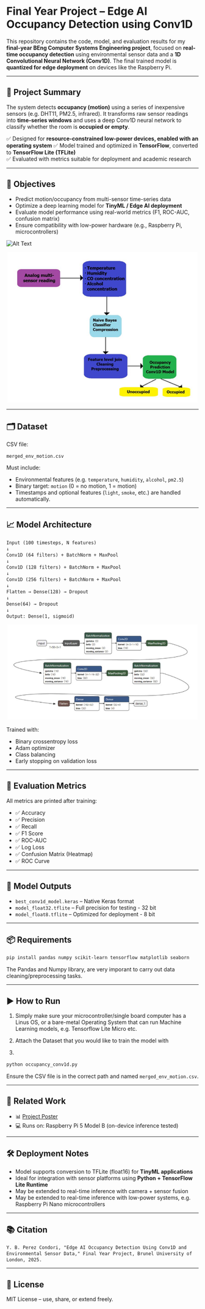 
#  Final Year Project – Edge AI Occupancy Detection using Conv1D

This repository contains the code, model, and evaluation results for my **final-year BEng Computer Systems Engineering project**, focused on **real-time occupancy detection** using environmental sensor data and a **1D Convolutional Neural Network (Conv1D)**. The final trained model is **quantized for edge deployment** on devices like the Raspberry Pi.

---

## 📌 Project Summary

The system detects **occupancy (motion)** using a series of inexpensive sensors (e.g. DHT11, PM2.5, infrared). It transforms raw sensor readings into **time-series windows** and uses a deep Conv1D neural network to classify whether the room is **occupied or empty**.

✅ Designed for **resource-constrained low-power devices, enabled with an operating system**
✅ Model trained and optimized in **TensorFlow**, converted to **TensorFlow Lite (TFLite)**  
✅ Evaluated with metrics suitable for deployment and academic research

---

## 🎯 Objectives

- Predict motion/occupancy from multi-sensor time-series data  
- Optimize a deep learning model for **TinyML / Edge AI deployment**  
- Evaluate model performance using real-world metrics (F1, ROC-AUC, confusion matrix)  
- Ensure compatibility with low-power hardware (e.g., Raspberry Pi, microcontrollers)

![Alt Text]()

<p align="center">
  <img src="../system%20design%20occupancy%20monitoring%20TINYML.png" alt="System Overview" width="500">
</p>

---

## 🗂️ Dataset

CSV file:  
```
merged_env_motion.csv
```

Must include:
- Environmental features (e.g. `temperature`, `humidity`, `alcohol`, `pm2.5`)
- Binary target: `motion` (0 = no motion, 1 = motion)
- Timestamps and optional features (`light`, `smoke`, etc.) are handled automatically.

---

## 📈 Model Architecture

```
Input (100 timesteps, N features)
↓
Conv1D (64 filters) + BatchNorm + MaxPool
↓
Conv1D (128 filters) + BatchNorm + MaxPool
↓
Conv1D (256 filters) + BatchNorm + MaxPool
↓
Flatten → Dense(128) → Dropout
↓
Dense(64) → Dropout
↓
Output: Dense(1, sigmoid)
```

<p align="center">
  <img src="../NN%20Architecture.png" alt="NN Architecture" width="500">
</p>



Trained with:
- Binary crossentropy loss
- Adam optimizer
- Class balancing
- Early stopping on validation loss

---

## 🧪 Evaluation Metrics

All metrics are printed after training:

- ✅ Accuracy
- ✅ Precision
- ✅ Recall
- ✅ F1 Score
- ✅ ROC-AUC
- ✅ Log Loss
- ✅ Confusion Matrix (Heatmap)
- ✅ ROC Curve

---

## 💾 Model Outputs

- `best_conv1d_model.keras` – Native Keras format
- `model_float32.tflite` – Full precision for testing - 32 bit
- `model_float8.tflite` – Optimized for deployment - 8 bit

---

## 📦 Requirements

```bash
pip install pandas numpy scikit-learn tensorflow matplotlib seaborn
```

The Pandas and Numpy library, are very imporant to carry out data cleaning/preprocessing tasks.

---

## ▶️ How to Run

1. Simply make sure your microcontroller/single board computer has a Linus OS, or a bare-metal Operating System that can run Machine Learning models, e.g. Tensorflow Lite Micro etc.

2. Attach the Dataset that you would like to train the model with

3. 

```bash
python occupancy_conv1d.py
```

Ensure the CSV file is in the correct path and named `merged_env_motion.csv`.

---

## 🔗 Related Work

- 📊 [Project Poster](../poster.pdf) 
- 💻 Runs on: Raspberry Pi 5 Model B (on-device inference tested)

---

## 🛠️ Deployment Notes

- Model supports conversion to TFLite (float16) for **TinyML applications**
- Ideal for integration with sensor platforms using **Python + TensorFlow Lite Runtime**
- May be extended to real-time inference with camera + sensor fusion
- May be extended to real-time inference with low-power systems, e.g. Raspberry Pi Nano microcontrollers
---

## 📚 Citation


```
Y. B. Perez Condori, "Edge AI Occupancy Detection Using Conv1D and Environmental Sensor Data," Final Year Project, Brunel University of London, 2025.
```

---

## 📄 License

MIT License – use, share, or extend freely.
